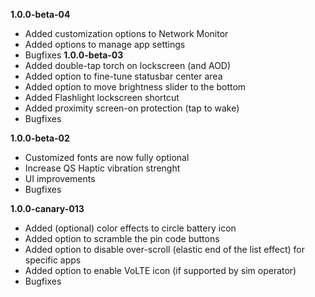 **1.0.0-beta-04**
- Added customization options to Network Monitor
- Added options to manage app settings
- Bugfixes
**1.0.0-beta-03**
- Added double-tap torch on lockscreen (and AOD)
- Added option to fine-tune statusbar center area
- Added option to move brightness slider to the bottom
- Added Flashlight lockscreen shortcut
- Added proximity screen-on protection (tap to wake)
- Bugfixes

**1.0.0-beta-02**
- Customized fonts are now fully optional
- Increase QS Haptic vibration strenght
- UI improvements
- Bugfixes

**1.0.0-canary-013**
- Added (optional) color effects to circle battery icon
- Added option to scramble the pin code buttons
- Added option to disable over-scroll (elastic end of the list effect) for specific apps
- Added option to enable VoLTE icon (if supported by sim operator)
- Bugfixes
